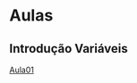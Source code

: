 # Aulas 

## Introdução Variáveis
[Aula01](https://github.com/juanudk/BlockchainBR/blob/main/Introdu%C3%A7%C3%A3o-Vari%C3%A1veis/Aula01.sol)